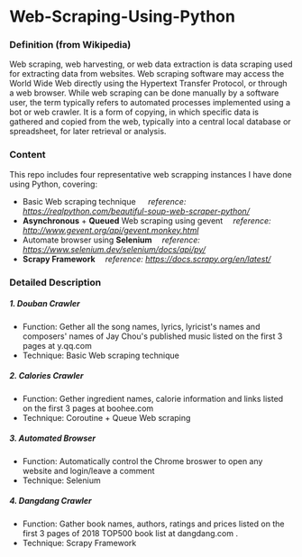 # Web-Scraping-Using-Python
### Definition (from Wikipedia)
Web scraping, web harvesting, or web data extraction is data scraping used for extracting data from websites. Web scraping software may access the World Wide Web directly using the Hypertext Transfer Protocol, or through a web browser. While web scraping can be done manually by a software user, the term typically refers to automated processes implemented using a bot or web crawler. It is a form of copying, in which specific data is gathered and copied from the web, typically into a central local database or spreadsheet, for later retrieval or analysis.


### Content
This repo includes four representative web scrapping instances I have done using Python, covering:
- Basic Web scraping technique &emsp; <i>reference: https://realpython.com/beautiful-soup-web-scraper-python/</i>
- **Asynchronous** + **Queued** Web scraping using gevent &emsp;<i>reference: http://www.gevent.org/api/gevent.monkey.html</i>
- Automate browser using **Selenium** &emsp;<i>reference: https://www.selenium.dev/selenium/docs/api/py/</i>
- **Scrapy Framework** &emsp;<i>reference: https://docs.scrapy.org/en/latest/</i>

### Detailed Description
##### 1. Douban Crawler
- Function: Gether all the song names, lyrics, lyricist's names and composers' names of Jay Chou's published music listed on the first 3 pages at y.qq.com
- Technique: Basic Web scraping technique

##### 2. Calories Crawler
- Function: Gether ingredient names, calorie information and links listed on the first 3 pages at boohee.com
- Technique: Coroutine + Queue Web scraping

##### 3. Automated Browser
- Function: Automatically control the Chrome broswer to open any website and login/leave a comment
- Technique: Selenium

##### 4. Dangdang Crawler
- Function: Gather book names, authors, ratings and prices listed on the first 3 pages of 2018 TOP500 book list at dangdang.com .
- Technique: Scrapy Framework




